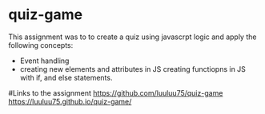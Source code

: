 # quiz-game

This assignment was to to create a quiz using javascrpt logic and apply the following concepts:
- Event handling
- creating new elements and attributes in JS
creating functiopns in JS with if, and else statements.

#Links to the assignment
 https://github.com/luuluu75/quiz-game
 https://luuluu75.github.io/quiz-game/
